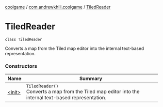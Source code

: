 [coolgame](../../index.md) / [com.andrewkhill.coolgame](../index.md) / [TiledReader](./index.md)

# TiledReader

`class TiledReader`

Converts a map from the Tiled map editor into the internal text-based representation.

### Constructors

| Name | Summary |
|---|---|
| [&lt;init&gt;](-init-.md) | `TiledReader()`<br>Converts a map from the Tiled map editor into the internal text-based representation. |
